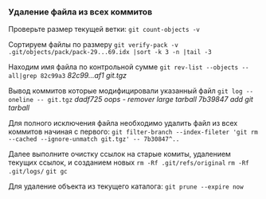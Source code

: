 ### Удаление файла из всех коммитов
Проверьте размер текущей ветки:
`git count-objects -v`

Сортируем файлы по размеру
`git verify-pack -v .git/objects/pack/pack-29...69.idx |sort -k 3 -n |tail -3`

Находим имя файла по контрольной сумме
`git rev-list --objects --all|grep 82c99a3`
_82c99...af1 git.tgz_

Вывод коммитов которые модифицировали указанный файл
`git log --oneline -- git.tgz`
_dadf725 oops - remover large tarball_
_7b39847 add git tarball_

Для полного исключения файла необходимо удалить файл из всех коммитов начиная с первого:
`git filter-branch --index-fileter 'git rm --cached --ignore-unmatch git.tgz' -- 7b30847^..`

Далее выполните очистку ссылок на старые комиты, удалением текущих ссылок, и созданием новых
`rm -Rf .git/refs/original`
`rm -Rf .git/logs/`
`git gc`

Для удаление объекта из текущего каталога:
`git prune --expire now`
